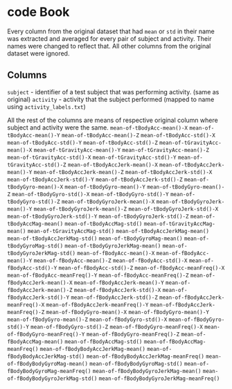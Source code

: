 # code Book
Every column from the original dataset that had `mean` or `std` in their name was extracted and averaged for every pair of subject and activity.
Their names were changed to reflect that.
All other columns from the original dataset were ignored.

## Columns
`subject` - identifier of a test subject that was performing activity. (same as original)
`activity` - activity that the subject performed (mapped to name using `activity_labels.txt`)

All the rest of the columns are means of respective original column where subject and activity were the same.
`mean-of-tBodyAcc-mean()-X`
`mean-of-tBodyAcc-mean()-Y`
`mean-of-tBodyAcc-mean()-Z`
`mean-of-tBodyAcc-std()-X`
`mean-of-tBodyAcc-std()-Y`
`mean-of-tBodyAcc-std()-Z`
`mean-of-tGravityAcc-mean()-X`
`mean-of-tGravityAcc-mean()-Y`
`mean-of-tGravityAcc-mean()-Z`
`mean-of-tGravityAcc-std()-X`
`mean-of-tGravityAcc-std()-Y`
`mean-of-tGravityAcc-std()-Z`
`mean-of-tBodyAccJerk-mean()-X`
`mean-of-tBodyAccJerk-mean()-Y`
`mean-of-tBodyAccJerk-mean()-Z`
`mean-of-tBodyAccJerk-std()-X`
`mean-of-tBodyAccJerk-std()-Y`
`mean-of-tBodyAccJerk-std()-Z`
`mean-of-tBodyGyro-mean()-X`
`mean-of-tBodyGyro-mean()-Y`
`mean-of-tBodyGyro-mean()-Z`
`mean-of-tBodyGyro-std()-X`
`mean-of-tBodyGyro-std()-Y`
`mean-of-tBodyGyro-std()-Z`
`mean-of-tBodyGyroJerk-mean()-X`
`mean-of-tBodyGyroJerk-mean()-Y`
`mean-of-tBodyGyroJerk-mean()-Z`
`mean-of-tBodyGyroJerk-std()-X`
`mean-of-tBodyGyroJerk-std()-Y`
`mean-of-tBodyGyroJerk-std()-Z`
`mean-of-tBodyAccMag-mean()`
`mean-of-tBodyAccMag-std()`
`mean-of-tGravityAccMag-mean()`
`mean-of-tGravityAccMag-std()`
`mean-of-tBodyAccJerkMag-mean()`
`mean-of-tBodyAccJerkMag-std()`
`mean-of-tBodyGyroMag-mean()`
`mean-of-tBodyGyroMag-std()`
`mean-of-tBodyGyroJerkMag-mean()`
`mean-of-tBodyGyroJerkMag-std()`
`mean-of-fBodyAcc-mean()-X`
`mean-of-fBodyAcc-mean()-Y`
`mean-of-fBodyAcc-mean()-Z`
`mean-of-fBodyAcc-std()-X`
`mean-of-fBodyAcc-std()-Y`
`mean-of-fBodyAcc-std()-Z`
`mean-of-fBodyAcc-meanFreq()-X`
`mean-of-fBodyAcc-meanFreq()-Y`
`mean-of-fBodyAcc-meanFreq()-Z`
`mean-of-fBodyAccJerk-mean()-X`
`mean-of-fBodyAccJerk-mean()-Y`
`mean-of-fBodyAccJerk-mean()-Z`
`mean-of-fBodyAccJerk-std()-X`
`mean-of-fBodyAccJerk-std()-Y`
`mean-of-fBodyAccJerk-std()-Z`
`mean-of-fBodyAccJerk-meanFreq()-X`
`mean-of-fBodyAccJerk-meanFreq()-Y`
`mean-of-fBodyAccJerk-meanFreq()-Z`
`mean-of-fBodyGyro-mean()-X`
`mean-of-fBodyGyro-mean()-Y`
`mean-of-fBodyGyro-mean()-Z`
`mean-of-fBodyGyro-std()-X`
`mean-of-fBodyGyro-std()-Y`
`mean-of-fBodyGyro-std()-Z`
`mean-of-fBodyGyro-meanFreq()-X`
`mean-of-fBodyGyro-meanFreq()-Y`
`mean-of-fBodyGyro-meanFreq()-Z`
`mean-of-fBodyAccMag-mean()`
`mean-of-fBodyAccMag-std()`
`mean-of-fBodyAccMag-meanFreq()`
`mean-of-fBodyBodyAccJerkMag-mean()`
`mean-of-fBodyBodyAccJerkMag-std()`
`mean-of-fBodyBodyAccJerkMag-meanFreq()`
`mean-of-fBodyBodyGyroMag-mean()`
`mean-of-fBodyBodyGyroMag-std()`
`mean-of-fBodyBodyGyroMag-meanFreq()`
`mean-of-fBodyBodyGyroJerkMag-mean()`
`mean-of-fBodyBodyGyroJerkMag-std()`
`mean-of-fBodyBodyGyroJerkMag-meanFreq()`
